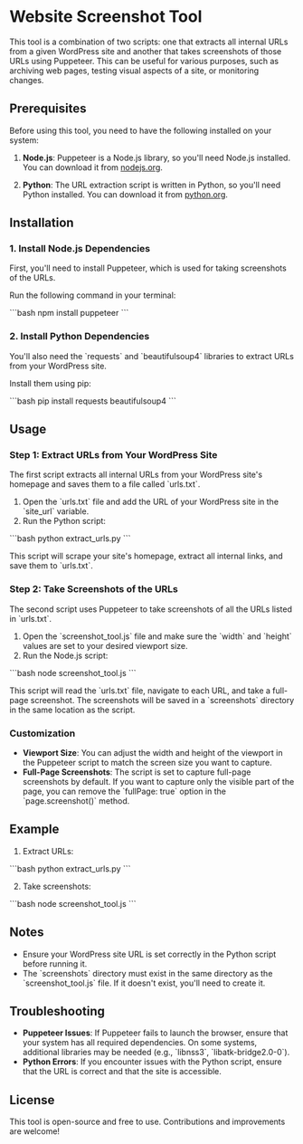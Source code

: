 
# Website Screenshot Tool

This tool is a combination of two scripts: one that extracts all internal URLs from a given WordPress site and another that takes screenshots of those URLs using Puppeteer. This can be useful for various purposes, such as archiving web pages, testing visual aspects of a site, or monitoring changes.

## Prerequisites

Before using this tool, you need to have the following installed on your system:

1. **Node.js**: Puppeteer is a Node.js library, so you'll need Node.js installed. You can download it from [nodejs.org](https://nodejs.org/).

2. **Python**: The URL extraction script is written in Python, so you'll need Python installed. You can download it from [python.org](https://www.python.org/).

## Installation

### 1. Install Node.js Dependencies

First, you'll need to install Puppeteer, which is used for taking screenshots of the URLs.

Run the following command in your terminal:

\`\`\`bash
npm install puppeteer
\`\`\`

### 2. Install Python Dependencies

You'll also need the \`requests\` and \`beautifulsoup4\` libraries to extract URLs from your WordPress site.

Install them using pip:

\`\`\`bash
pip install requests beautifulsoup4
\`\`\`

## Usage

### Step 1: Extract URLs from Your WordPress Site

The first script extracts all internal URLs from your WordPress site's homepage and saves them to a file called \`urls.txt\`.

1. Open the \`urls.txt\` file and add the URL of your WordPress site in the \`site_url\` variable.
2. Run the Python script:

\`\`\`bash
python extract_urls.py
\`\`\`

This script will scrape your site's homepage, extract all internal links, and save them to \`urls.txt\`.

### Step 2: Take Screenshots of the URLs

The second script uses Puppeteer to take screenshots of all the URLs listed in \`urls.txt\`.

1. Open the \`screenshot_tool.js\` file and make sure the \`width\` and \`height\` values are set to your desired viewport size.
2. Run the Node.js script:

\`\`\`bash
node screenshot_tool.js
\`\`\`

This script will read the \`urls.txt\` file, navigate to each URL, and take a full-page screenshot. The screenshots will be saved in a \`screenshots\` directory in the same location as the script.

### Customization

- **Viewport Size**: You can adjust the width and height of the viewport in the Puppeteer script to match the screen size you want to capture.
- **Full-Page Screenshots**: The script is set to capture full-page screenshots by default. If you want to capture only the visible part of the page, you can remove the \`fullPage: true\` option in the \`page.screenshot()\` method.

## Example

1. Extract URLs:

\`\`\`bash
python extract_urls.py
\`\`\`

2. Take screenshots:

\`\`\`bash
node screenshot_tool.js
\`\`\`

## Notes

- Ensure your WordPress site URL is set correctly in the Python script before running it.
- The \`screenshots\` directory must exist in the same directory as the \`screenshot_tool.js\` file. If it doesn't exist, you'll need to create it.

## Troubleshooting

- **Puppeteer Issues**: If Puppeteer fails to launch the browser, ensure that your system has all required dependencies. On some systems, additional libraries may be needed (e.g., \`libnss3\`, \`libatk-bridge2.0-0\`).
- **Python Errors**: If you encounter issues with the Python script, ensure that the URL is correct and that the site is accessible.

## License

This tool is open-source and free to use. Contributions and improvements are welcome!

